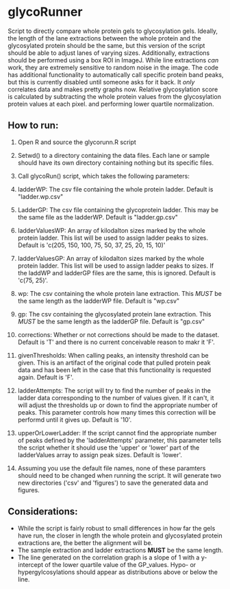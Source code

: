 # glycoRunner
Script to directly compare whole protein gels to glycosylation gels. Ideally, the length of the lane extractions between the whole protein and the glycosylated protein should be the same, but this version of the script should be able to adjust lanes of varying sizes.
Additionally, extractions should be performed using a box ROI in ImageJ. While line extractions *can* work, they are extremely sensitive to random noise in the image.
The code has additional functionality to automatically call specific protein band peaks, but this is currently disabled until someone asks for it back. It *only* correlates data and makes pretty graphs now.
Relative glycosylation score is calculated by subtracting the whole protein values from the glycosylation protein values at each pixel. and performing lower quartile normalization.

## How to run:

1. Open R and source the glycorunn.R script
2. Setwd() to a directory containing the data files. Each lane or sample should have its own directory containing nothing but its specific files.
3. Call glycoRun() script, which takes the following parameters:
  1. ladderWP: The csv file containing the whole protein ladder. Default is "ladder.wp.csv"
  2. LadderGP: The csv file containing the glycoprotein ladder. This may be the same file as the ladderWP. Default is "ladder.gp.csv"
  3. ladderValuesWP: An array of kilodalton sizes marked by the whole protein ladder. This list will be used to assign ladder peaks to sizes. Default is 'c(205, 150, 100, 75, 50, 37, 25, 20, 15, 10)'
  4. ladderValuesGP: An array of kilodalton sizes marked by the whole protein ladder. This list will be used to assign ladder peaks to sizes. If the laddWP and ladderGP files are the same, this is ignored. Default is 'c(75, 25)'.
  5. wp: The csv containing the whole protein lane extraction. This *MUST* be the same length as the ladderWP file. Default is "wp.csv"
  6. gp: The csv containing the glycosylated protein lane extraction. This *MUST* be the same length as the ladderGP file. Default is "gp.csv"
  7. corrections: Whether or not corrections should be made to the dataset. Default is 'T' and there is no current conceivable reason to makr it 'F'.
  8. givenThresholds: When calling peaks, an intensity threshold can be given. This is an artifact of the original code that pulled protein peak data and has been left in the case that this functionality is requested again. Default is 'F'.
  9. ladderAttempts: The script will try to find the number of peaks in the ladder data corresponding to the number of values given. If it can't, it will adjust the thresholds up or down to find the appropriate number of peaks. This parameter controls how many times this correction will be performd until it gives up. Default is '10'.
  10. upperOrLowerLadder: If the script cannot find the appropriate number of peaks defined by the 'ladderAttempts' parameter, this parameter tells the script whether it should use the 'upper' or 'lower' part of the ladderValues array to assign peak sizes. Default is 'lower'.
  
4. Assuming you use the default file names, none of these paramters should need to be changed when running the script. It will generate two new directories ('csv' and 'figures') to save the generated data and figures.

## Considerations:
- While the script is fairly robust to small differences in how far the gels have run, the closer in length the whole protein and glycosylated protein extractions are, the better the alignment will be.
- The sample extraction and ladder extractions **MUST** be the same length.
- The line generated on the correlation graph is a slope of 1 with a y-intercept of the lower quartile value of the GP_values. Hypo- or hypergylcosylations should appear as distributions above or below the line.

